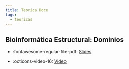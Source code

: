 ```yaml
---
title: Teorica Doce
tags: 
  - teoricas
---
```


## Bioinformática Estructural: Dominios

* :fontawesome-regular-file-pdf: [Slides](https://drive.google.com/file/d/1aHmORqTLDbZ-3Q1lQG60MbxCnzcVEo0B/view?usp=sharing) 

* :octicons-video-16: [Video](https://drive.google.com/file/d/1uA7FWgWerudHPQTvnYgPElRSpNGayy5S/view?usp=sharing)